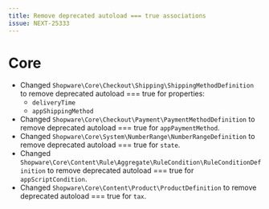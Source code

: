 ```yaml
---
title: Remove deprecated autoload === true associations
issue: NEXT-25333
---
```

# Core
* Changed `Shopware\Core\Checkout\Shipping\ShippingMethodDefinition` to remove deprecated autoload === true for properties:
  * `deliveryTime`
  * `appShippingMethod`
* Changed `Shopware\Core\Checkout\Payment\PaymentMethodDefinition` to remove deprecated autoload === true for `appPaymentMethod`.
* Changed `Shopware\Core\System\NumberRange\NumberRangeDefinition` to remove deprecated autoload === true for `state`.
* Changed `Shopware\Core\Content\Rule\Aggregate\RuleCondition\RuleConditionDefinition` to remove deprecated autoload === true for `appScriptCondition`.
* Changed `Shopware\Core\Content\Product\ProductDefinition` to remove deprecated autoload === true for `tax`.
